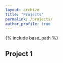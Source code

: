 ```yaml
---
layout: archive
title: "Projects"
permalink: /projects/
author_profile: true
---
```


{% include base_path %}

## Project 1